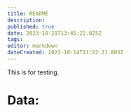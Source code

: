 ```yaml
---
title: README
description: 
published: true
date: 2023-10-21T13:45:22.025Z
tags: 
editor: markdown
dateCreated: 2023-10-14T11:22:21.803Z
---
```


This is for testing.
<h1>Data:</h1>
<div id="div1"></div>